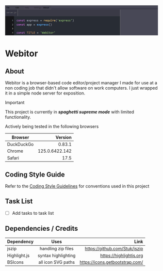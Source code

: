 ![Screenshot of the Webitor app upon initial push.](./z_Screenshot001.png)

# Webitor

## About

Webitor is a browser-based code editor/project manager I made for use at a non coding job that didn't allow software on work computers. I just wrapped it in a simple node server for exposition.

> [!IMPORTANT]
> This project is currently in ***spaghetti supreme mode*** with limited functionality.


Actively being tested in the following browsers

| Browser       | Version        |
| ------------- | -------------: |
| DuckDuckGo    | 0.83.1         |
| Chrome        | 125.0.6422.142 |
| Safari        | 17.5           |

## Coding Style Guide
Refer to the [Coding Style Guidelines](docs/GUIDELINES.md) for conventions used in this project

## Task List

- [ ] Add tasks to task list

## Dependencies / Credits

| Dependency    | Uses                  | Link                                     |
| :-            |                   :-: |                                       -: |
| jszip         | handling zip files    | https://github.com/Stuk/jszip            |
| Highlight.js  | syntax highlighting   | https://highlightjs.org                  |
| BSIcons       | all icon SVG paths    | https://icons.getbootstrap.com/          |
